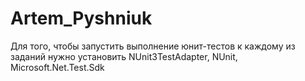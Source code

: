 # Artem_Pyshniuk

Для того, чтобы запустить выполнение юнит-тестов к каждому из заданий нужно установить NUnit3TestAdapter, NUnit, Microsoft.Net.Test.Sdk
